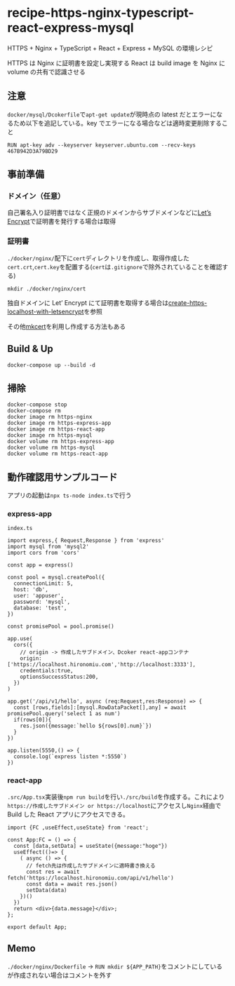# recipe-https-nginx-typescript-react-express-mysql

HTTPS + Nginx + TypeScript + React + Express + MySQL の環境レシピ

HTTPS は Nginx に証明書を設定し実現する
React は build image を Nginx に volume の共有で認識させる

## 注意

`docker/mysql/Dcokerfile`で`apt-get update`が現時点の latest だとエラーになるため以下を追記している。key でエラーになる場合などは適時変更削除すること

```
RUN apt-key adv --keyserver keyserver.ubuntu.com --recv-keys 467B942D3A79BD29
```

## 事前準備

### ドメイン（任意）

自己署名入り証明書ではなく正規のドメインからサブドメインなどに[Let’s Encrypt](https://letsencrypt.org/)で証明書を発行する場合は取得

### 証明書

`./docker/nginx/`配下に`cert`ディレクトリを作成し、取得作成した`cert.crt`,`cert.key`を配置する(`cert`は`.gitignore`で除外されていることを確認する)

```
mkdir ./docker/nginx/cert
```

独自ドメインに Let’ Encrypt にて証明書を取得する場合は[create-https-localhost-with-letsencrypt](https://github.com/hironomiu/create-https-localhost-with-letsencrypt)を参照

その他[mkcert](https://github.com/FiloSottile/mkcert)を利用し作成する方法もある

## Build & Up

```
docker-compose up --build -d
```

## 掃除

```
docker-compose stop
docker-compose rm
docker image rm https-nginx
docker image rm https-express-app
docker image rm https-react-app
docker image rm https-mysql
docker volume rm https-express-app
docker volume rm https-mysql
docker volume rm https-react-app
```

## 動作確認用サンプルコード

アプリの起動は`npx ts-node index.ts`で行う

### express-app

`index.ts`

```
import express,{ Request,Response } from 'express'
import mysql from 'mysql2'
import cors from 'cors'

const app = express()

const pool = mysql.createPool({
  connectionLimit: 5,
  host: 'db',
  user: 'appuser',
  password: 'mysql',
  database: 'test',
})

const promisePool = pool.promise()

app.use(
  cors({
    // origin -> 作成したサブドメイン、Dcoker react-appコンテナ
    origin:['https://localhost.hironomiu.com','http://localhost:3333'],
    credentials:true,
    optionsSuccessStatus:200,
  })
)

app.get('/api/v1/hello', async (req:Request,res:Response) => {
  const [rows,fields]:[mysql.RowDataPacket[],any] = await promisePool.query('select 1 as num')
  if(rows[0]){
    res.json({message:`hello ${rows[0].num}`})
  }
})

app.listen(5550,() => {
  console.log(`express listen *:5550`)
})
```

### react-app

`.src/App.tsx`実装後`npm run build`を行い`./src/build`を作成する。これにより`https://作成したサブドメイン or https://localhost`にアクセスし`Nginx`経由で Build した React アプリにアクセスできる。

```
import {FC ,useEffect,useState} from 'react';

const App:FC = () => {
  const [data,setData] = useState({message:"hoge"})
  useEffect(()=> {
    ( async () => {
      // fetch先は作成したサブドメインに適時書き換える
      const res = await fetch('https://localhost.hironomiu.com/api/v1/hello')
      const data = await res.json()
      setData(data)
    })()
  })
  return <div>{data.message}</div>;
};

export default App;
```

## Memo

`./docker/nginx/Dockerfile` -> `RUN mkdir ${APP_PATH}`をコメントにしているが作成されない場合はコメントを外す
